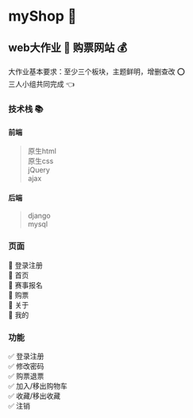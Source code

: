 # myShop :convenience_store:  
## web大作业 :memo:   购票网站 :moneybag: 
大作业基本要求：至少三个板块，主题鲜明，增删查改   :o:  
三人小组共同完成 :point_left:  
### 技术栈 :books:  
#### 前端
> 原生html  
> 原生css  
> jQuery  
> ajax  
#### 后端  
> django  
> mysql
### 页面
:bookmark: 登录注册  
:bookmark: 首页  
:bookmark: 赛事报名  
:bookmark: 购票  
:bookmark: 关于  
:bookmark: 我的  
### 功能  
:white_check_mark: 登录注册  
:white_check_mark: 修改密码  
:white_check_mark: 购票退票  
:white_check_mark: 加入/移出购物车  
:white_check_mark: 收藏/移出收藏  
:white_check_mark: 注销  
